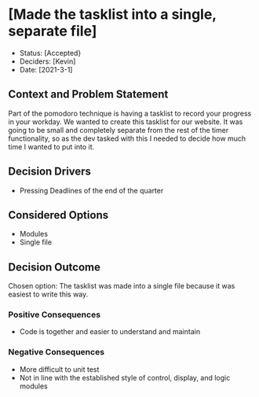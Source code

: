 # [Made the tasklist into a single, separate file]

* Status: [Accepted}
* Deciders: [Kevin]
* Date: [2021-3-1]

## Context and Problem Statement
Part of the pomodoro technique is having a tasklist to record your progress in your workday. We wanted to create this tasklist for our website. It was going to be small and completely separate from the rest of the timer functionality, so as the dev tasked with this I needed to decide how much time I wanted to put into it.

## Decision Drivers <!-- optional -->
* Pressing Deadlines of the end of the quarter

## Considered Options

* Modules
* Single file

## Decision Outcome

Chosen option: The tasklist was made into a single file because it was easiest to write this way.
### Positive Consequences

* Code is together and easier to understand and maintain

### Negative Consequences

* More difficult to unit test
* Not in line with the established style of control, display, and logic modules
